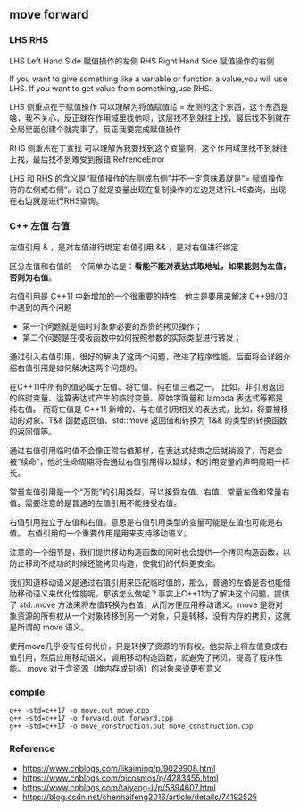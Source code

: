 ## move forward
### LHS RHS

LHS Left Hand Side 赋值操作的左侧
RHS Right Hand Side 赋值操作的右侧

If you want to give something like a variable or function a value,you will use LHS.
If you want to get value from something,use RHS.

LHS 侧重点在于赋值操作 可以理解为将值赋值给 = 左侧的这个东西，这个东西是啥，我不关心，反正就在作用域里找他呗，这层找不到就往上找，最后找不到就在全局里面创建个就完事了，反正我要完成赋值操作

RHS 侧重点在于查找 可以理解为我要找到这个变量啊，这个作用域里找不到就往上找，最后找不到难受到报错 RefrenceError

LHS 和 RHS 的含义是“赋值操作的左侧或右侧”并不一定意味着就是“= 赋值操作符的左侧或右侧”。说白了就是变量出现在复制操作的左边是进行LHS查询，出现在右边就是进行RHS查询。

### C++ 左值 右值

左值引用 & ，是对左值进行绑定
右值引用 && ，是对右值进行绑定

区分左值和右值的一个简单办法是：**看能不能对表达式取地址，如果能则为左值，否则为右值**。

右值引用是 C++11 中新增加的一个很重要的特性，他主是要用来解决 C++98/03 中遇到的两个问题
- 第一个问题就是临时对象非必要的昂贵的拷贝操作；
- 第二个问题是在模板函数中如何按照参数的实际类型进行转发；

通过引入右值引用，很好的解决了这两个问题，改进了程序性能，后面将会详细介绍右值引用是如何解决这两个问题的。

在C++11中所有的值必属于左值、将亡值、纯右值三者之一。
比如，非引用返回的临时变量、运算表达式产生的临时变量、原始字面量和 lambda 表达式等都是纯右值。
而将亡值是 C++11 新增的、与右值引用相关的表达式，比如，将要被移动的对象、T&& 函数返回值、std::move 返回值和转换为 T&& 的类型的转换函数的返回值等。

通过右值引用临时值不会像正常右值那样，在表达式结束之后就销毁了，而是会被“续命”，他的生命周期将会通过右值引用得以延续，和引用变量的声明周期一样长。

常量左值引用是一个“万能”的引用类型，可以接受左值、右值、常量左值和常量右值。需要注意的是普通的左值引用不能接受右值。

右值引用独立于左值和右值。意思是右值引用类型的变量可能是左值也可能是右值。
右值引用的一个重要作用是用来支持移动语义。

注意的一个细节是，我们提供移动构造函数的同时也会提供一个拷贝构造函数，以防止移动不成功的时候还能拷贝构造，使我们的代码更安全。

我们知道移动语义是通过右值引用来匹配临时值的，那么，普通的左值是否也能借助移动语义来优化性能呢，那该怎么做呢？事实上C++11为了解决这个问题，提供了 std::move 方法来将左值转换为右值，从而方便应用移动语义。move 是将对象资源的所有权从一个对象转移到另一个对象，只是转移，没有内存的拷贝，这就是所谓的 move 语义。

使用move几乎没有任何代价，只是转换了资源的所有权。他实际上将左值变成右值引用，然后应用移动语义，调用移动构造函数，就避免了拷贝，提高了程序性能。
move 对于含资源（堆内存或句柄）的对象来说更有意义

### compile

```
g++ -std=c++17 -o move.out move.cpp
g++ -std=c++17 -o forward.out forward.cpp
g++ -std=c++17 -o move_construction.out move_construction.cpp
```

### Reference
- https://www.cnblogs.com/likaiming/p/9029908.html
- https://www.cnblogs.com/qicosmos/p/4283455.html
- https://www.cnblogs.com/taiyang-li/p/5894607.html
- https://blog.csdn.net/chenhaifeng2016/article/details/74192525
